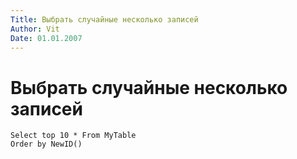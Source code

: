 ```yaml
---
Title: Выбрать случайные несколько записей
Author: Vit
Date: 01.01.2007
---
```



Выбрать случайные несколько записей
===================================

    Select top 10 * From MyTable
    Order by NewID()
